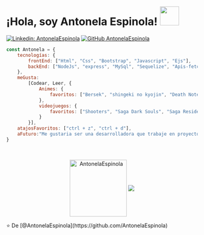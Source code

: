 <h1> ¡Hola, soy Antonela Espinola! <img src = "https://media1.giphy.com/media/BOPrq7m5jYS1W/giphy.webp?cid=ecf05e47u7rgzvn28v6917h8n370u5q51nclfgjxg1qqcbcn&rid=giphy.webp&ct=s" width = "50"> </h1>

[![Linkedin: AntonelaEspinola](https://img.shields.io/badge/-AntonelaEspinola-blue?style=flat-square&logo=Linkedin&logoColor=white&link=https://www.linkedin.com/in/antonela-espinola-912b72205/)](https://www.linkedin.com/in/antonela-espinola-912b72205/)
[![GitHub AntonelaEspinola](https://img.shields.io/github/followers/antonelaespinola?label=follow&style=social)](https://github.com/AntonelaEspinola)


```js
const Antonela = {
    tecnologías: {
        frontEnd: ["Html", "Css", "Bootstrap", "Javascript", "Ejs"],
        backEnd: ["NodeJs", "express", "MySql", "Sequelize", "Apis-fetch/ajax", "Crud", "Manejo de sesiones", "Cookies"],
    },
    meGusta:
        [Codear, Leer, {
            Animes: {
                favoritos: ["Bersek", "shingeki no kyojin", "Death Note", "Bleach"]
            },
            videojuegos: {
                favoritos: ["Shooters", "Saga Dark Souls", "Saga Resident Evil", "fahrenheit", "Burnout"]
            }
        }],
    atajosFavoritos: ["ctrl + z", "ctrl + d"],
    aFuturo:"Me gustaria ser una desarrolladora que trabaje en proyectos que le apasionen y generen un impacto positivo",
}
```

<br>
<p align="center"> <img align="center" height="150" src="https://github-readme-stats.vercel.app/api/top-langs?username=AntonelaEspinola&show_icons=true&locale=en&layout=compact" alt="AntonelaEspinola" />
<a href="https://github.com/Leaf-libreria/grupo_8_LEAF" target="_blank"><img align="center" src="https://github-readme-stats.vercel.app/api/pin/?username=Leaf-libreria&repo=grupo_8_LEAF"></a>
</p>
⭐️ De [@AntonelaEspinola](https://github.com/AntonelaEspinola)

